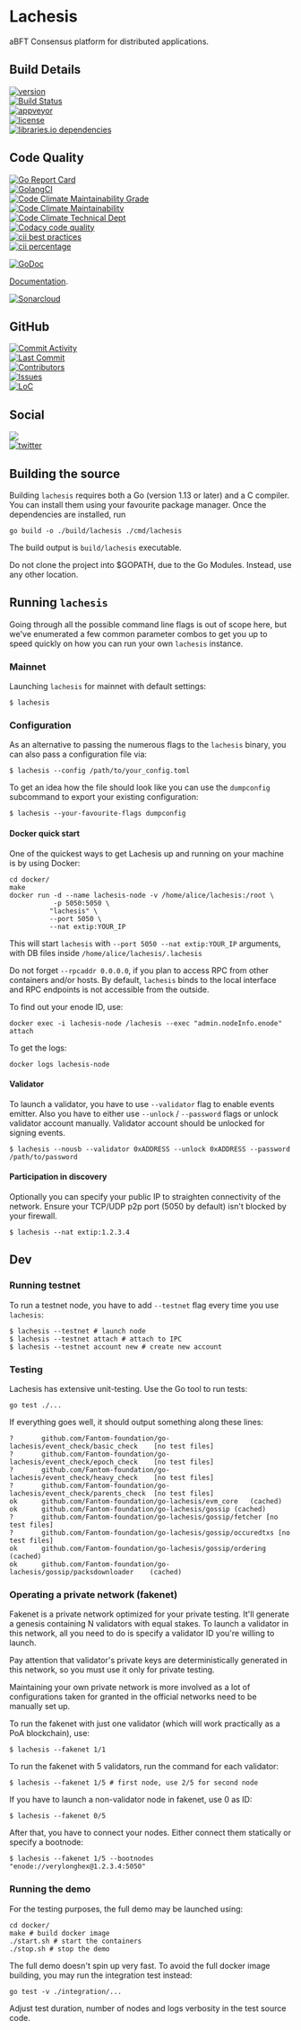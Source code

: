 # Lachesis 

aBFT Consensus platform for distributed applications.

## Build Details

[![version](https://img.shields.io/github/tag/Fantom-foundation/go-lachesis.svg?style=flat-square&logo=github
)](https://github.com/Fantom-foundation/go-lachesis/releases/latest)  
[![Build Status](https://img.shields.io/travis/Fantom-foundation/go-lachesis.svg?style=flat-square&logo=travis)](https://travis-ci.org/Fantom-foundation/go-lachesis)  
[![appveyor](https://img.shields.io/appveyor/ci/Fantom-foundation/go-lachesis.svg?style=flat-square&logo=appveyor)](https://ci.appveyor.com/project/Fantom-foundation/go-lachesis)  
[![license](https://img.shields.io/github/license/Fantom-foundation/go-lachesis.svg?style=flat-square&logo=github)](LICENSE.md)  
[![libraries.io dependencies](https://img.shields.io/librariesio/github/Fantom-foundation/go-lachesis.svg?style=flat-square&logo=librariesio)](https://libraries.io/github/Fantom-foundation/go-lachesis)  

## Code Quality

[![Go Report Card](https://goreportcard.com/badge/github.com/Fantom-foundation/go-lachesis?style=flat-square&logo=goreportcard)](https://goreportcard.com/report/github.com/Fantom-foundation/go-lachesis)  
[![GolangCI](https://golangci.com/badges/github.com/Fantom-foundation/go-lachesis.svg?style=flat-square&logo=golangci)](https://golangci.com/r/github.com/Fantom-foundation/go-lachesis)   
[![Code Climate Maintainability Grade](https://img.shields.io/codeclimate/maintainability/Fantom-foundation/go-lachesis.svg?style=flat-square&logo=codeclimate)](https://codeclimate.com/github/Fantom-foundation/go-lachesis)  
[![Code Climate Maintainability](https://img.shields.io/codeclimate/maintainability-percentage/Fantom-foundation/go-lachesis.svg?style=flat-square&logo=codeclimate)](https://codeclimate.com/github/Fantom-foundation/go-lachesis)  
[![Code Climate Technical Dept](https://img.shields.io/codeclimate/tech-debt/Fantom-foundation/go-lachesis.svg?style=flat-square&logo=codeclimate)](https://codeclimate.com/github/Fantom-foundation/go-lachesis)  
[![Codacy code quality](https://img.shields.io/codacy/grade/c8c27910210f4b23bcbbe8c60338b1d5.svg?style=flat-square&logo=codacy)](https://app.codacy.com/project/andrecronje/go-lachesis/dashboard)  
[![cii best practices](https://img.shields.io/cii/level/2409.svg?style=flat-square&logo=cci)](https://bestpractices.coreinfrastructure.org/en/projects/2409)  
[![cii percentage](https://img.shields.io/cii/percentage/2409.svg?style=flat-square&logo=cci)](https://bestpractices.coreinfrastructure.org/en/projects/2409)  
  
[![GoDoc](https://img.shields.io/badge/godoc-reference-5272B4.svg?style=flat-square&logo=godoc)](https://godoc.org/github.com/Fantom-foundation/go-lachesis)   

[Documentation](https://github.com/Fantom-foundation/fantom-documentation/wiki).  

[![Sonarcloud](https://sonarcloud.io/api/project_badges/quality_gate?project=Fantom-foundation_go-lachesis)](https://sonarcloud.io/dashboard?id=Fantom-foundation_go-lachesis)  

## GitHub

[![Commit Activity](https://img.shields.io/github/commit-activity/w/Fantom-foundation/go-lachesis.svg?style=flat-square&logo=github)](https://github.com/Fantom-foundation/go-lachesis/commits/master)  
[![Last Commit](https://img.shields.io/github/last-commit/Fantom-foundation/go-lachesis.svg?style=flat-square&logo=github)](https://github.com/Fantom-foundation/go-lachesis/commits/master)  
[![Contributors](https://img.shields.io/github/contributors/Fantom-foundation/go-lachesis.svg?style=flat-square&logo=github)](https://github.com/Fantom-foundation/go-lachesis/graphs/contributors)  
[![Issues][github-issues-image]][github-issues-url]  
[![LoC](https://tokei.rs/b1/github/Fantom-foundation/go-lachesis?category=lines)](https://github.com/Fantom-foundation/go-lachesis)  

## Social

[![](https://img.shields.io/gitter/room/nwjs/nw.js.svg?style=flat-square)](https://gitter.im/fantom-foundation)    
[![twitter][twitter-image]][twitter-url]  


[codecov-image]: https://codecov.io/gh/fantom-foundation/go-lachesis/branch/master/graph/badge.svg
[codecov-url]: https://codecov.io/gh/fantom-foundation/go-lachesis
[twitter-image]: https://img.shields.io/twitter/follow/FantomFDN.svg?style=social
[twitter-url]: https://twitter.com/intent/follow?screen_name=FantomFDN
[github-issues-image]: https://img.shields.io/github/issues/Fantom-foundation/go-lachesis.svg?style=flat-square&logo=github
[github-issues-url]: https://github.com/Fantom-foundation/go-lachesis/issues

## Building the source

Building `lachesis` requires both a Go (version 1.13 or later) and a C compiler. You can install
them using your favourite package manager. Once the dependencies are installed, run

```shell
go build -o ./build/lachesis ./cmd/lachesis
```
The build output is ```build/lachesis``` executable.

Do not clone the project into $GOPATH, due to the Go Modules. Instead, use any other location.

## Running `lachesis`

Going through all the possible command line flags is out of scope here,
but we've enumerated a few common parameter combos to get you up to speed quickly
on how you can run your own `lachesis` instance.

### Mainnet

Launching `lachesis` for mainnet with default settings:

```shell
$ lachesis
```

### Configuration

As an alternative to passing the numerous flags to the `lachesis` binary, you can also pass a
configuration file via:

```shell
$ lachesis --config /path/to/your_config.toml
```

To get an idea how the file should look like you can use the `dumpconfig` subcommand to
export your existing configuration:

```shell
$ lachesis --your-favourite-flags dumpconfig
```

#### Docker quick start

One of the quickest ways to get Lachesis up and running on your machine is by using
Docker:

```shell
cd docker/
make
docker run -d --name lachesis-node -v /home/alice/lachesis:/root \
           -p 5050:5050 \
          "lachesis" \
          --port 5050 \
          --nat extip:YOUR_IP
```

This will start `lachesis` with ```--port 5050 --nat extip:YOUR_IP``` arguments, with DB files inside ```/home/alice/lachesis/.lachesis```

Do not forget `--rpcaddr 0.0.0.0`, if you plan to access RPC from other containers
and/or hosts. By default, `lachesis` binds to the local interface and RPC endpoints is not
accessible from the outside.

To find out your enode ID, use:
```shell
docker exec -i lachesis-node /lachesis --exec "admin.nodeInfo.enode" attach
```
To get the logs:
```
docker logs lachesis-node
```

#### Validator

To launch a validator, you have to use `--validator` flag to enable events emitter. Also you have to either use `--unlock` / `--password` flags or unlock
validator account manually. Validator account should be unlocked for signing events.

```shell
$ lachesis --nousb --validator 0xADDRESS --unlock 0xADDRESS --password /path/to/password
```

#### Participation in discovery

Optionally you can specify your public IP to straighten connectivity of the network.
Ensure your TCP/UDP p2p port (5050 by default) isn't blocked by your firewall.

```shell
$ lachesis --nat extip:1.2.3.4
```

## Dev

### Running testnet

To run a testnet node, you have to add `--testnet` flag every time you use `lachesis`:

```shell
$ lachesis --testnet # launch node
$ lachesis --testnet attach # attach to IPC
$ lachesis --testnet account new # create new account
```

### Testing

Lachesis has extensive unit-testing. Use the Go tool to run tests:
```shell
go test ./...
```

If everything goes well, it should output something along these lines:
```
?       github.com/Fantom-foundation/go-lachesis/event_check/basic_check    [no test files]
?       github.com/Fantom-foundation/go-lachesis/event_check/epoch_check    [no test files]
?       github.com/Fantom-foundation/go-lachesis/event_check/heavy_check    [no test files]
?       github.com/Fantom-foundation/go-lachesis/event_check/parents_check  [no test files]
ok      github.com/Fantom-foundation/go-lachesis/evm_core   (cached)
ok      github.com/Fantom-foundation/go-lachesis/gossip (cached)
?       github.com/Fantom-foundation/go-lachesis/gossip/fetcher [no test files]
?       github.com/Fantom-foundation/go-lachesis/gossip/occuredtxs [no test files]
ok      github.com/Fantom-foundation/go-lachesis/gossip/ordering    (cached)
ok      github.com/Fantom-foundation/go-lachesis/gossip/packsdownloader    (cached)
```

### Operating a private network (fakenet)

Fakenet is a private network optimized for your private testing.
It'll generate a genesis containing N validators with equal stakes.
To launch a validator in this network, all you need to do is specify a validator ID you're willing to launch.

Pay attention that validator's private keys are deterministically generated in this network, so you must use it only for private testing.

Maintaining your own private network is more involved as a lot of configurations taken for
granted in the official networks need to be manually set up.

To run the fakenet with just one validator (which will work practically as a PoA blockchain), use:
```shell
$ lachesis --fakenet 1/1
```

To run the fakenet with 5 validators, run the command for each validator:
```shell
$ lachesis --fakenet 1/5 # first node, use 2/5 for second node
```

If you have to launch a non-validator node in fakenet, use 0 as ID:
```shell
$ lachesis --fakenet 0/5
```

After that, you have to connect your nodes. Either connect them statically or specify a bootnode:
```shell
$ lachesis --fakenet 1/5 --bootnodes "enode://verylonghex@1.2.3.4:5050"
```

### Running the demo

For the testing purposes, the full demo may be launched using:
```shell
cd docker/
make # build docker image
./start.sh # start the containers
./stop.sh # stop the demo
```

The full demo doesn't spin up very fast. To avoid the full docker image building, you may run the integration test instead:
```shell
go test -v ./integration/...
```
Adjust test duration, number of nodes and logs verbosity in the test source code.
